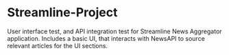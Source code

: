 # Streamline-Project

User interface test, and API integration test for Streamline News Aggregator application. 
Includes a basic UI, that interacts with NewsAPI to source relevant articles for the UI sections.
